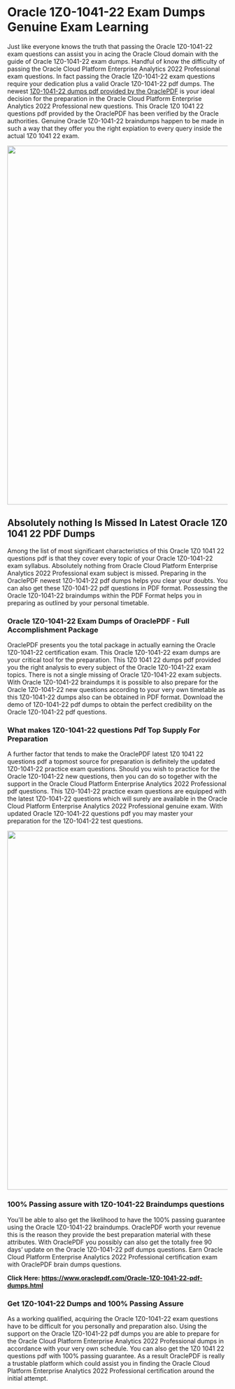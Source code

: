 <h1>Oracle 1Z0-1041-22 Exam Dumps Genuine Exam Learning</h1>
<p>Just like everyone knows the truth that passing the Oracle 1Z0-1041-22 exam questions can assist you in acing the&nbsp;Oracle Cloud&nbsp;domain with the guide of Oracle 1Z0-1041-22 exam dumps. Handful of know the difficulty of passing the Oracle Cloud Platform Enterprise Analytics 2022 Professional exam questions. In fact passing the Oracle 1Z0-1041-22 exam questions require your dedication plus a valid Oracle 1Z0-1041-22 pdf dumps. The newest&nbsp;<a href="https://www.oraclepdf.com/Oracle-1Z0-1041-22-pdf-dumps.html">1Z0-1041-22 dumps pdf provided by the OraclePDF</a>&nbsp;is your ideal decision for the preparation in the Oracle Cloud Platform Enterprise Analytics 2022 Professional new questions. This Oracle 1Z0 1041 22 questions pdf provided by the OraclePDF has been verified by the Oracle authorities. Genuine Oracle 1Z0-1041-22 braindumps happen to be made in such a way that they offer you the right expiation to every query inside the actual 1Z0 1041 22 exam.</p>
<p><a href="https://www.oraclepdf.com/Oracle-1Z0-1041-22-pdf-dumps.html"><img src="https://i.ibb.co/mJY6Knz/1.png" width="820" /></a></p>
<h2>Absolutely nothing Is Missed In Latest Oracle 1Z0 1041 22 PDF Dumps</h2>
<p>Among the list of most significant characteristics of this Oracle 1Z0 1041 22 questions pdf is that they cover every topic of your Oracle 1Z0-1041-22 exam syllabus. Absolutely nothing from Oracle Cloud Platform Enterprise Analytics 2022 Professional exam subject is missed. Preparing in the OraclePDF newest 1Z0-1041-22 pdf dumps helps you clear your doubts. You can also get these 1Z0-1041-22 pdf questions in PDF format. Possessing the Oracle 1Z0-1041-22 braindumps within the PDF Format helps you in preparing as outlined by your personal timetable.</p>
<h3>Oracle 1Z0-1041-22 Exam Dumps of OraclePDF - Full Accomplishment Package</h3>
<p>OraclePDF presents you the total package in actually earning the Oracle 1Z0-1041-22 certification exam. This Oracle 1Z0-1041-22 exam dumps are your critical tool for the preparation. This 1Z0 1041 22 dumps pdf provided you the right analysis to every subject of the Oracle 1Z0-1041-22 exam topics. There is not a single missing of Oracle 1Z0-1041-22 exam subjects. With Oracle 1Z0-1041-22 braindumps it is possible to also prepare for the Oracle 1Z0-1041-22 new questions according to your very own timetable as this 1Z0-1041-22 dumps also can be obtained in PDF format. Download the demo of 1Z0-1041-22 pdf dumps to obtain the perfect credibility on the Oracle 1Z0-1041-22 pdf questions.</p>
<h3>What makes 1Z0-1041-22 questions Pdf Top Supply For Preparation</h3>
<p>A further factor that tends to make the OraclePDF latest 1Z0 1041 22 questions pdf a topmost source for preparation is definitely the updated 1Z0-1041-22 practice exam questions. Should you wish to practice for the Oracle 1Z0-1041-22 new questions, then you can do so together with the support in the Oracle Cloud Platform Enterprise Analytics 2022 Professional pdf questions. This 1Z0-1041-22 practice exam questions are equipped with the latest 1Z0-1041-22 questions which will surely are available in the Oracle Cloud Platform Enterprise Analytics 2022 Professional genuine exam. With updated Oracle 1Z0-1041-22 questions pdf you may master your preparation for the 1Z0-1041-22 test questions.</p>
<p><img src="https://i.ibb.co/TWQ7T6D/2.png" width="820" /></p>
<h3>100% Passing assure with 1Z0-1041-22 Braindumps questions</h3>
<p>You'll be able to also get the likelihood to have the 100% passing guarantee using the Oracle 1Z0-1041-22 braindumps. OraclePDF worth your revenue this is the reason they provide the best preparation material with these attributes. With OraclePDF you possibly can also get the totally free 90 days&rsquo; update on the Oracle 1Z0-1041-22 pdf dumps questions. Earn Oracle Cloud Platform Enterprise Analytics 2022 Professional certification exam with&nbsp;OraclePDF&nbsp;brain dumps questions.</p>
<p><strong>Click Here: <a href="https://www.oraclepdf.com/Oracle-1Z0-1041-22-pdf-dumps.html">https://www.oraclepdf.com/Oracle-1Z0-1041-22-pdf-dumps.html</a></strong></p>
<h3>Get 1Z0-1041-22&nbsp;Dumps&nbsp;and 100% Passing Assure</h3>
<p>As a working qualified, acquiring the Oracle 1Z0-1041-22 exam questions have to be difficult for you personally and preparation also. Using the support on the Oracle 1Z0-1041-22 pdf dumps you are able to prepare for the Oracle Cloud Platform Enterprise Analytics 2022 Professional dumps in accordance with your very own schedule. You can also get the 1Z0 1041 22 questions pdf with 100% passing guarantee. As a result OraclePDF is really a trustable platform which could assist you in finding the Oracle Cloud Platform Enterprise Analytics 2022 Professional certification around the initial attempt.</p>
